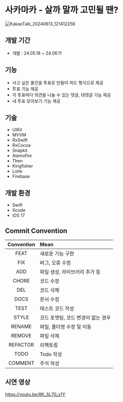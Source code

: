 # 사카마카 - 살까 말까 고민될 땐?

![KakaoTalk_20240613_121412256](https://github.com/YeoSeongil/Project_SakaMaka/assets/75207506/a126f954-cc24-4a99-aeda-6ba84acfa665)

## 개발 기간
- 개발 : 24.05.18 ~ 24.06.11

## 기능
- 사고 싶은 물건을 투표로 만들어 피드 형식으로 제공
- 투표 기능 제공
- 각 투표마다 의견을 나눌 수 있는 댓글, 대댓글 기능 제공
- 내 투표 모아보기 기능 제공

## 기술
- UIKit
- MVVM
- RxSwift
- RxCocoa
- Snapkit
- Alamofire
- Then
- Kingfisher
- Lotie
- Firebase

## 개발 환경
- Swift
- Xcode
- iOS 17

## Commit Convention
|Convention|Mean|
|:---:|:---|
|FEAT|새로운 기능 구현|
|FIX|버그, 오류 수정|
|ADD|파일 생성, 라이브러리 추가 등|
|CHORE|코드 수정|
|DEL|코드 삭제|
|DOCS|문서 수정|
|TEST|테스트 코드 작성|
|STYLE|코드 포맷팅, 코드 변경이 없는 경우|
|RENAME|파일, 폴더명 수정 및 이동|
|REMOVE|파일 삭제|
|REFACTOR|리팩토링|
|TODO|Todo 작성|
|COMMENT|주석 작성|

## 시연 영상
https://youtu.be/8K_SL70_x1Y

